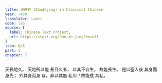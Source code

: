 ```yaml
---
title: 道德經 (Dàodéjīng) in Classical Chinese
year: -400
translator: Laozi
code: lao
source: {
  label: Chinese Text Project,
  url: https://ctext.org/dao-de-jing?en=off
}
isbn: N/A
part: 1
chapter: 7
---
```

天長地久。
天地所以能
長且久者，
以其不自生，
故能長生。
是以聖人後
其身而身先；
外其身而身
存。非以其無
私耶？故能成
其私。